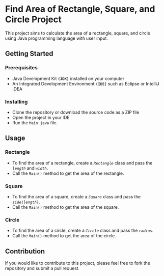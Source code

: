 # Find Area of Rectangle, Square, and Circle Project
This project aims to calculate the area of a rectangle, square, and circle using Java programming language with user input.

## Getting Started
### Prerequisites
+ Java Development Kit **`(JDK)`** installed on your computer
+ An Integrated Development Environment **`(IDE)`** such as Eclipse or IntelliJ IDEA

### Installing
+ Clone the repository or download the source code as a ZIP file
+ Open the project in your IDE
+ Run the `Main.java` file.

## Usage
### Rectangle
+ To find the area of a rectangle, create a *`Rectangle`* class and pass the *`length`* and *`width`*.
+ Call the `Main()` method to get the area of the rectangle.

### Square
+ To find the area of a square, create a *`Square`* class and pass the *`side(length)`*.
+ Call the `Main()` method to get the area of the square.

### Circle
+ To find the area of a circle, create a *`Circle`* class and pass the *`radius`*.
+ Call the `Main()` method to get the area of the circle.

## Contribution
If you would like to contribute to this project, please feel free to fork the repository and submit a pull request.
